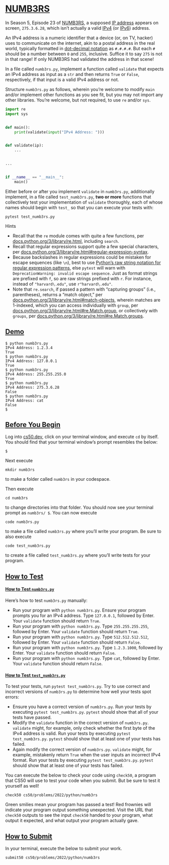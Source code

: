 

# [NUMB3RS](#numb3rs)

In Season 5, Episode 23 of
[NUMB3RS](https://en.wikipedia.org/wiki/Numbers_(TV_series)), a supposed
[IP address](https://en.wikipedia.org/wiki/IP_address) appears on
screen, `275.3.6.28`, which isn’t actually a valid
[IPv4](https://en.wikipedia.org/wiki/IPv4) (or
[IPv6](https://en.wikipedia.org/wiki/IPv6)) address.

An IPv4 address is a numeric identifier that a device (or, on TV,
hacker) uses to communicate on the internet, akin to a postal address in
the real world, typically formatted in [dot-decimal
notation](https://en.wikipedia.org/wiki/Dot-decimal_notation) as
`#.#.#.#`. But each `#` should be a number between `0` and `255`,
inclusive. Suffice it to say `275` is not in that range! If only NUMB3RS
had validated the address in that scene!

In a file called `numb3rs.py`, implement a function called `validate`
that expects an IPv4 address as input as a `str` and then returns `True`
or `False`, respectively, if that input is a valid IPv4 address or not.

Structure `numb3rs.py` as follows, wherein you’re welcome to modify
`main` and/or implement other functions as you see fit, but you may not
import any other libraries. You’re welcome, but not required, to use
`re` and/or `sys`.

``` python
import re
import sys


def main():
    print(validate(input("IPv4 Address: ")))


def validate(ip):
    ...


...


if __name__ == "__main__":
    main()
```

Either before or after you implement `validate` in `numb3rs.py`,
additionally implement, in a file called `test_numb3rs.py`, **two or
more** functions that collectively test your implementation of
`validate` thoroughly, each of whose names should begin with `test_` so
that you can execute your tests with:

``` highlight
pytest test_numb3rs.py
```

Hints

-   Recall that the `re` module comes with
    quite a few functions, per
    [docs.python.org/3/library/re.html](https://docs.python.org/3/library/re.html),
    including `search`.
-   Recall that regular expressions support
    quite a few special characters, per
    [docs.python.org/3/library/re.html#regular-expression-syntax](https://docs.python.org/3/library/re.html#regular-expression-syntax).
-   Because backslashes in regular
    expressions could be mistaken for escape sequences (like `\n`), best
    to use [Python’s raw string notation for regular expression
    patterns](https://docs.python.org/3/library/re.html#module-re), else
    `pytest` will warn with
    `DeprecationWarning: invalid escape sequence`. Just as format
    strings are prefixed with `f`, so are raw strings prefixed with `r`.
    For instance, instead of `"harvard\.edu"`, use `r"harvard\.edu"`.
-   Note that `re.search`, if passed a
    pattern with “capturing groups” (i.e., parentheses), returns a
    “match object,” per
    [docs.python.org/3/library/re.html#match-objects](https://docs.python.org/3/library/re.html#match-objects),
    wherein matches are 1-indexed, which you can access individually
    with `group`, per
    [docs.python.org/3/library/re.html#re.Match.group](https://docs.python.org/3/library/re.html#re.Match.group),
    or collectively with `groups`, per
    [docs.python.org/3/library/re.html#re.Match.groups](https://docs.python.org/3/library/re.html#re.Match.groups).


## [Demo](#demo)

``` highlight
$ python numb3rs.py
IPv4 Address: 1.2.3.4
True
$ python numb3rs.py
IPv4 Address: 127.0.0.1
True
$ python numb3rs.py
IPv4 Address: 255.255.255.0
True
$ python numb3rs.py
IPv4 Address: 275.3.6.28
False
$ python numb3rs.py
IPv4 Address: cat
False
$
```

## [Before You Begin](#before-you-begin)

Log into [cs50.dev](https://cs50.dev/), click on your terminal window,
and execute `cd` by itself. You should find that your terminal window’s
prompt resembles the below:

``` highlight
$
```

Next execute

``` highlight
mkdir numb3rs
```

to make a folder called `numb3rs` in your codespace.

Then execute

``` highlight
cd numb3rs
```

to change directories into that folder. You should now see your terminal
prompt as `numb3rs/ $`. You can now execute

``` highlight
code numb3rs.py
```

to make a file called `numb3rs.py` where you’ll write your program. Be
sure to also execute

``` highlight
code test_numb3rs.py
```

to create a file called `test_numb3rs.py` where you’ll write tests for
your program.


## [How to Test](#how-to-test)


#### [How to Test `numb3rs.py`](#how-to-test-numb3rspy)

Here’s how to test `numb3rs.py` manually:

-   Run your program with
    `python numb3rs.py`. Ensure your program prompts you for an IPv4
    address. Type `127.0.0.1`, followed by Enter. Your `validate`
    function should return `True`.
-   Run your program with
    `python numb3rs.py`. Type `255.255.255.255`, followed by Enter. Your
    `validate` function should return `True`.
-   Run your program with
    `python numb3rs.py`. Type `512.512.512.512`, followed by Enter. Your
    `validate` function should return `False`.
-   Run your program with
    `python numb3rs.py`. Type `1.2.3.1000`, followed by Enter. Your
    `validate` function should return `False`.
-   Run your program with
    `python numb3rs.py`. Type `cat`, followed by Enter. Your `validate`
    function should return `False`.

#### [How to Test `test_numb3rs.py`](#how-to-test-test_numb3rspy)

To test your tests, run `pytest test_numb3rs.py`. Try to use correct and
incorrect versions of `numb3rs.py` to determine how well your tests spot
errors:

-   Ensure you have a correct version of
    `numb3rs.py`. Run your tests by executing `pytest test_numb3rs.py`.
    `pytest` should show that all of your tests have passed.
-   Modify the `validate` function in the
    correct version of `numb3rs.py`. `validate` might, for example, only
    check whether the first byte of the IPv4 address is valid. Run your
    tests by executing `pytest test_numb3rs.py`. `pytest` should show
    that at least one of your tests has failed.
-   Again modify the correct version of
    `numb3rs.py`. `validate` might, for example, mistakenly return
    `True` when the user inputs an incorrect IPv4 format. Run your tests
    by executing `pytest test_numb3rs.py`. `pytest` should show that at
    least one of your tests has failed.

You can execute the below to check your code using `check50`, a program
that CS50 will use to test your code when you submit. But be sure to
test it yourself as well!

``` highlight
check50 cs50/problems/2022/python/numb3rs
```

Green smilies mean your program has passed a test! Red frownies will
indicate your program output something unexpected. Visit the URL that
`check50` outputs to see the input `check50` handed to your program,
what output it expected, and what output your program actually gave.


## [How to Submit](#how-to-submit)

In your terminal, execute the below to submit your work.

``` highlight
submit50 cs50/problems/2022/python/numb3rs
```
